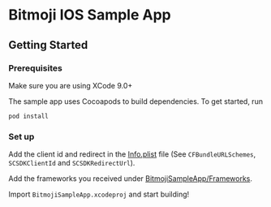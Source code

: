 # Bitmoji IOS Sample App

## Getting Started

### Prerequisites

Make sure you are using XCode 9.0+

The sample app uses Cocoapods to build dependencies. To get started, run

```
pod install
```

### Set up

Add the client id and redirect in the [Info.plist](https://github.com/Snap-Kit/bitmoji-sample/blob/master/ios/BitmojiSampleApp/Supporting%20Files/Info.plist) file (See `CFBundleURLSchemes`, `SCSDKClientId` and `SCSDKRedirectUrl`).

Add the frameworks you received under [BitmojiSampleApp/Frameworks](https://github.com/Snap-Kit/bitmoji-sample/tree/master/ios/BitmojiSampleApp/Frameworks).

Import `BitmojiSampleApp.xcodeproj` and start building!
